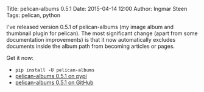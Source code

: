 Title: pelican-albums 0.5.1
Date: 2015-04-14 12:00
Author: Ingmar Steen
Tags: pelican, python

I've released version 0.5.1 of pelican-albums (my image album and thumbnail plugin for pelican). The most significant
change (apart from some documentation improvements) is that it now automatically excludes documents inside the album
path from becoming articles or pages.

Get it now:

- `pip install -U pelican-albums`
- [pelican-albums 0.5.1 on pypi](https://pypi.python.org/pypi/pelican-albums/0.5.1)
- [pelican-albums 0.5.1 on GitHub](https://github.com/iksteen/pelican-albums/releases/tag/v0.5.1)
